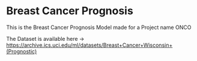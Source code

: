 # Breast Cancer Prognosis

This is the Breast Cancer Prognosis Model made for a Project name ONCO

The Dataset is available here -> https://archive.ics.uci.edu/ml/datasets/Breast+Cancer+Wisconsin+(Prognostic)
